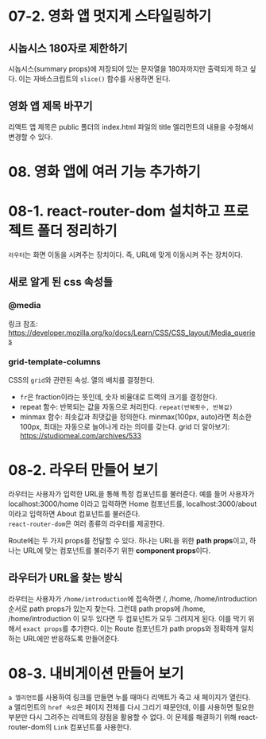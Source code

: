 # 07-2. 영화 앱 멋지게 스타일링하기

## 시놉시스 180자로 제한하기

시놉시스(summary props)에 저장되어 있는 문자열을 180자까지만 출력되게 하고 싶다. 이는 자바스크립트의 `slice()` 함수를 사용하면 된다.

## 영화 앱 제목 바꾸기

리액트 앱 제목은 public 폴더의 index.html 파일의 title 엘리먼트의 내용을 수정해서 변경할 수 있다.

# 08. 영화 앱에 여러 기능 추가하기

# 08-1. react-router-dom 설치하고 프로젝트 폴더 정리하기

`라우터`는 화면 이동을 시켜주는 장치이다. 즉, URL에 맞게 이동시켜 주는 장치이다.

## 새로 알게 된 css 속성들

### @media

링크 참조: https://developer.mozilla.org/ko/docs/Learn/CSS/CSS_layout/Media_queries

### grid-template-columns

CSS의 `grid`와 관련된 속성. 열의 배치를 결정한다.

- `fr`은 fraction이라는 뜻인데, 숫자 비율대로 트랙의 크기를 결정한다.
- repeat 함수: 반복되는 값을 자동으로 처리한다. `repeat(반복횟수, 반복값)`
- minmax 함수: 최솟값과 최댓값을 정의한다. minmax(100px, auto)라면 최소한 100px, 최대는 자동으로 늘어나게 라는 의미를 갖는다.
  grid 더 알아보기: https://studiomeal.com/archives/533

# 08-2. 라우터 만들어 보기

라우터는 사용자가 입력한 URL을 통해 특정 컴포넌트를 불러준다. 예를 들어 사용자가 localhost:3000/home 이라고 입력하면 Home 컴포넌트를, localhost:3000/about 이라고 입력하면 About 컴포넌트를 불러준다.  
`react-router-dom`은 여러 종류의 라우터를 제공한다.

Route에는 두 가지 props를 전달할 수 있다. 하나는 URL을 위한 **path props**이고, 하나는 URL에 맞는 컴포넌트를 불러주기 위한 **component props**이다.

## 라우터가 URL을 찾는 방식

라우터는 사용자가 `/home/introduction`에 접속하면 /, /home, /home/introduction 순서로 path props가 있는지 찾는다. 그런데 path props에 /home, /home/introduction 이 모두 있다면 두 컴포넌트가 모두 그려지게 된다.
이를 막기 위해서 `exact props`를 추가한다. 이는 Route 컴포넌트가 path props와 정확하게 일치하는 URL에만 반응하도록 만들어준다.

# 08-3. 내비게이션 만들어 보기

`a 엘리먼트`를 사용하여 링크를 만들면 누를 때마다 리액트가 죽고 새 페이지가 열린다.  
a 엘리먼트의 `href 속성`은 페이지 전체를 다시 그리기 때문인데, 이를 사용하면 필요한 부분만 다시 그려주는 리액트의 장점을 활용할 수 없다. 이 문제를 해결하기 위해 react-router-dom의 `Link` 컴포넌트를 사용한다.
